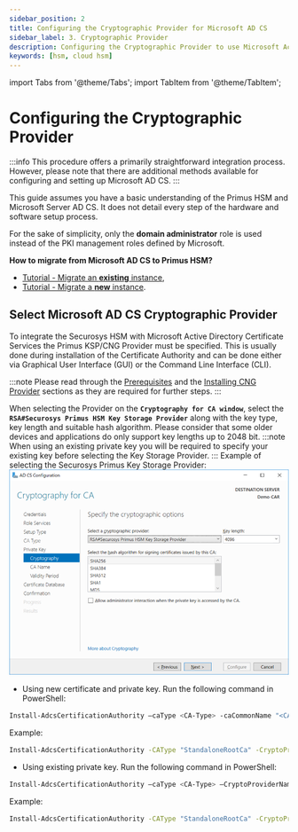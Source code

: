 ```yaml
---
sidebar_position: 2
title: Configuring the Cryptographic Provider for Microsoft AD CS
sidebar_label: 3. Cryptographic Provider
description: Configuring the Cryptographic Provider to use Microsoft Active Directory Certificate Services (AD CS) with Securosys Hardware Security Modules (HSMs)
keywords: [hsm, cloud hsm]
---
```


import Tabs from '@theme/Tabs';
import TabItem from '@theme/TabItem';

# Configuring the Cryptographic Provider

:::info
This procedure offers a primarily straightforward integration process. However, please note that there are additional methods available for configuring and setting up Microsoft AD CS.
:::

This guide assumes you have a basic understanding of the Primus HSM and Microsoft Server AD CS. It does not detail every step of the hardware and software setup process.

For the sake of simplicity, only the **domain administrator** role is used instead of the PKI management roles defined by Microsoft.

**How to migrate from Microsoft AD CS to Primus HSM?**

- [Tutorial - Migrate an **existing** instance](/ms-pki-adcs/Tutorials/Migrating-MPKI-to-HSM/Migrating-MPKI-toHSM),
- [Tutorial - Migrate a **new** instance](/ms-pki-adcs/Tutorials/Migrating-MSPKI/Setup-Overview).

## Select Microsoft AD CS Cryptographic Provider

To integrate the Securosys HSM with Microsoft Active Directory Certificate Services the Primus KSP/CNG Provider must be specified. This is usually done during installation of the Certificate Authority and can be done either via Graphical User Interface (GUI) or the Command Line Interface (CLI).

:::note
Please read through the [Prerequisites](./Prerequisites.md) and the [Installing CNG Provider](./Provider-Setup.md) sections as they are required for further steps.
:::

<Tabs groupId="device-setup">
  <TabItem value="ui" label="GUI" default>

  When selecting the Provider on the **`Cryptography for CA window`**, select the **`RSA#Securosys Primus HSM Key Storage Provider`** along with the key type, key length and suitable hash algorithm. Please consider that some older devices and applications do only support key lengths up to 2048 bit.
:::note
When using an existing private key you will be required to specify your existing key before selecting the Key Storage Provider.
:::
Example of selecting the Securosys Primus Key Storage Provider:
![](../img/Cryptography-for-CA.png)



  </TabItem>
  <TabItem value="console" label="CLI" default>  

- Using new certificate and private key. Run the following command in PowerShell:

```sh 
Install-AdcsCertificationAuthority –caType <CA-Type> -caCommonName "<CA-Name>" –CryptoProviderName "<Key Storage Provider Name>" –KeyLength <2048> –HashAlgorithm <SHA256> […]
```
Example:

```sh
Install-AdcsCertificationAuthority -CAType "StandaloneRootCa" -CryptoProviderName "RSA# Securosys Primus HSM Key Storage Provider" -KeyLength 4096 -HashAlgorithmName SHA256 -CACommonName myDemoCA -OverwriteExistingKey -Force
```
- Using existing private key. Run the following command in PowerShell:

```sh
Install-AdcsCertificationAuthority –caType <CA-Type> –CryptoProviderName "<Key Storage Provider Name>" -caCommonName "<CA-Name>" –KeyContainerName <NAME_OF_KEY> –hashAlgorithm SHA256 […]
```

Example:

```sh
Install-AdcsCertificationAuthority -CAType "StandaloneRootCa" -CryptoProviderName "RSA# Securosys Primus HSM Key Storage Provider" -KeyContainerName myDemoCA -HashAlgorithmName SHA256 -CACommonName myDemoCA
``` 
  </TabItem>
</Tabs>



